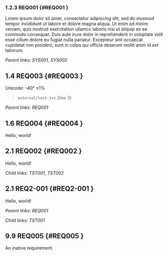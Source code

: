 ### 1.2.3 REQ001 {#REQ001 }

Lorem ipsum dolor sit amet, consectetur adipiscing elit, sed do eiusmod
tempor incididunt ut labore et dolore magna aliqua.
Ut enim ad minim veniam, quis nostrud exercitation ullamco laboris nisi ut
aliquip ex ea commodo consequat.
Duis aute irure dolor in reprehenderit in voluptate velit esse cillum dolore
eu fugiat nulla pariatur.
Excepteur sint occaecat cupidatat non proident, sunt in culpa qui officia
deserunt mollit anim id est laborum.

*Parent links: SYS001, SYS002*

## 1.4 REQ003 {#REQ003 }

Unicode: -40° ±1%

> `external/text.txt` (line 3)

*Parent links: REQ001*

## 1.6 REQ004 {#REQ004 }

Hello, world!

## 2.1 REQ002 {#REQ002 }

Hello, world!

*Child links: TST001, TST002*

## 2.1 REQ2-001 {#REQ2-001 }

Hello, world!

*Parent links: REQ001*

*Child links: TST001*

## 9.9 REQ005 {#REQ005 }

An inative requirement.

